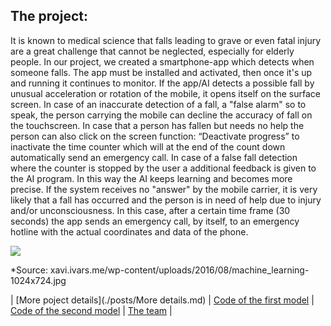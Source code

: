 ## The project:

It is known to medical science that falls leading to grave or even fatal injury are a great challenge that cannot be neglected, especially for elderly people. In our project, we created a smartphone-app which detects when someone falls. The app must be installed and activated, then once it's up and running it continues to monitor. If the app/AI detects a possible fall by unusual acceleration or rotation of the mobile, it opens itself on the surface screen. In case of an inaccurate detection of a fall, a "false alarm" so to speak, the person carrying the mobile can decline the accuracy of fall on the touchscreen. 
In case that a person has fallen but needs no help the person can also click on the screen function: “Deactivate progress” to inactivate the time counter which will at the end of the count down automatically send an emergency call. In case of a false fall detection where the counter is stopped by the user a additional feedback is given to the AI program. In this way the AI keeps learning and becomes more precise. 
If the system receives no "answer" by the mobile carrier, it is very likely that a fall has occurred and the person is in need of help due to injury and/or unconsciousness. In this case, after a certain time frame (30 seconds) the app sends an emergency call, by itself, to an emergency hotline with the actual coordinates and data of the phone.  



![](xavi.ivars.me/wp-content/uploads/2016/08/machine_learning-1024x724.jpg)

*Source: xavi.ivars.me/wp-content/uploads/2016/08/machine_learning-1024x724.jpg


| [More poject details](./posts/More details.md) | [Code of the first model](./posts/First_model.md) | [Code of the second model](./posts/Second_model.md) | [The team](./posts/The_team/The_team.md) |
